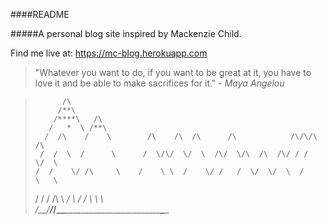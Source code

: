 ####README

#####A personal blog site inspired by Mackenzie Child. 

Find me live at: https://mc-blog.herokuapp.com


>"Whatever you want to do, if you want to be great at it, you have to love it and be able to make sacrifices for it."  			*- Maya Angelou*

>	        /\
>	       /**\
>	      /****\   /\
>	     /   *  \ /**\
>	    /  /\    /    \        /\    /\  /\      /\            /\/\/\  /\
>	   /  /  \  /      \      /  \/\/  \/  \  /\/  \/\  /\  /\/ / /  \/  \
>	  /  /    \/ /\     \    /    \ \  /    \/ /   /  \/  \/  \  /    \   \
>	 /  /      \/  \/\   \ _/      \    /   /    \             \       \   \
>_/__/_______/___/__\___\_____________________________________\___________\_